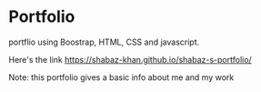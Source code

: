 # Portfolio
portflio using Boostrap, HTML, CSS and javascript.

Here's the link
https://shabaz-khan.github.io/shabaz-s-portfolio/

Note: this portfolio gives a basic info about me and my work
